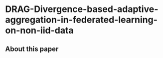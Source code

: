 # DRAG-Divergence-based-adaptive-aggregation-in-federated-learning-on-non-iid-data
## About this paper
